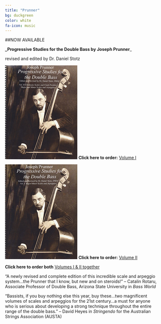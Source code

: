 ```yaml
---
title: "Prunner"
bg: duckgreen
color: white
fa-icon: music
---
```



##NOW AVAILABLE

**_Progressive Studies for the Double Bass by Joseph Prunner**_

revised and edited by Dr. Daniel Stotz


![prunner1](../img/joseph-prunner-progressive-studies-for-double-bass-stotz-1.jpg)
**Click here to order:**
[Volume I]( http://www.amazon.com/dp/B00L3YLKCO/?tag=becbot-20)



![prunner2](../img/joseph-prunner-progressive-studies-for-double-bass-stotz-2.jpg)
**Click here to order:**
[Volume II]( http://www.amazon.com/dp/B00L4O8U12/?tag=becbot-20)

**Click here to order both**
[Volumes I & II together](http://www.amazon.com/dp/B00L4ONTCC/?tag=becbot-20)

“A newly revised and complete edition of this incredible scale and arpeggio system…the Prunner that I know, but new and on steroids!” – Catalin Rotaru, Associate Professor of Double Bass, Arizona State University in _Bass World_

“Bassists, if you buy nothing else this year, buy these…two magnificent volumes of scales and arpeggios for the 21st century…a must for anyone who is serious about developing a strong technique throughout the entire range of the double bass.” – David Heyes in _Stringendo_ for the Australian Strings Association (AUSTA)
